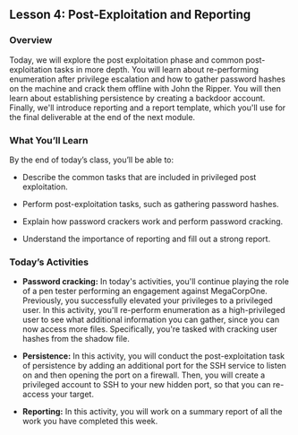 ## Lesson 4: Post-Exploitation and Reporting 
 
### Overview

Today, we will explore the post exploitation phase and common post-exploitation tasks in more depth. You will learn about re-performing enumeration after privilege escalation and how to gather password hashes on the machine and crack them offline with John the Ripper. You will then learn about establishing persistence by creating a backdoor account. Finally, we'll introduce reporting and a report template, which you'll use for the final deliverable at the end of the next module.
 
### What You’ll Learn
 
By the end of today’s class, you’ll be able to:
 
* Describe the common tasks that are included in privileged post exploitation.

* Perform post-exploitation tasks, such as gathering password hashes.

* Explain how password crackers work and perform password cracking.

* Understand the importance of reporting and fill out a strong report.

### Today’s Activities

* **Password cracking:** In today's activities, you'll continue playing the role of a pen tester performing an engagement against MegaCorpOne. Previously, you successfully elevated your privileges to a privileged user. In this activity, you'll re-perform enumeration as a high-privileged user to see what additional information you can gather, since you can now access more files. Specifically, you're tasked with cracking user hashes from the shadow file.

* **Persistence:** In this activity, you will conduct the post-exploitation task of persistence by adding an additional port for the SSH service to listen on and then opening the port on a firewall. Then, you will create a privileged account to SSH to your new hidden port, so that you can re-access your target.

* **Reporting:** In this activity, you will work on a summary report of all the work you have completed this week.
